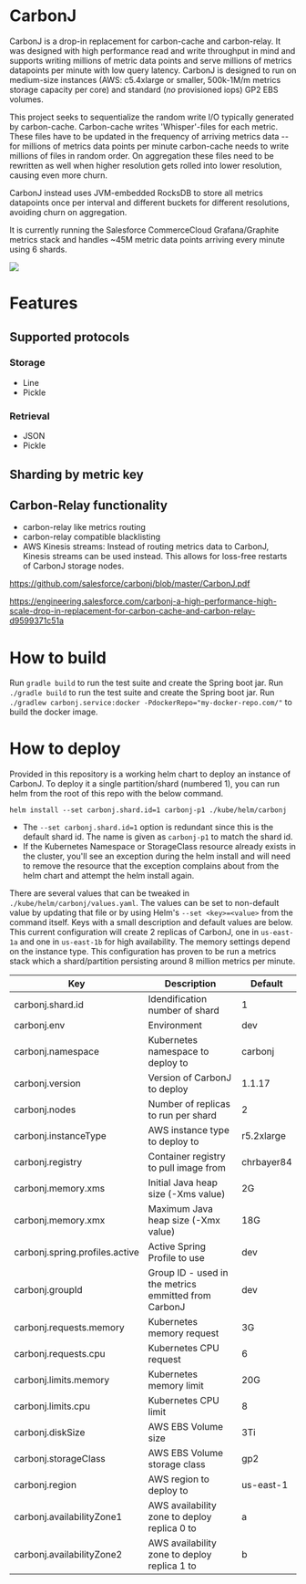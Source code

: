 # CarbonJ

CarbonJ is a drop-in replacement for carbon-cache and carbon-relay. It was designed with high performance read and write throughput in mind and supports writing millions of metric data points and serve millions of metrics datapoints per minute with low query latency. CarbonJ is designed to run on medium-size instances (AWS: c5.4xlarge or smaller, 500k-1M/m metrics storage capacity per core) and standard (_no_ provisioned iops) GP2 EBS volumes.

This project seeks to sequentialize the random write I/O typically generated by carbon-cache. Carbon-cache writes 'Whisper'-files for each metric. These files have to be updated in the frequency of arriving metrics data -- for millions of metrics data points per minute carbon-cache needs to write millions of files in random order. On aggregation these files need to be rewritten as well when higher resolution gets rolled into lower resolution, causing even more churn.

CarbonJ instead uses JVM-embedded RocksDB to store all metrics datapoints once per interval and different buckets for different resolutions, avoiding churn on aggregation.

It is currently running the Salesforce CommerceCloud Grafana/Graphite metrics stack and handles ~45M metric data points arriving every minute using 6 shards.

[![](https://github.com/salesforce/carbonj/workflows/Java%20CI/badge.svg)]( https://github.com/salesforce/carbonj/actions?query=workflow%3A%22Java+CI%22)


# Features

## Supported protocols

### Storage
- Line
- Pickle
### Retrieval
- JSON
- Pickle

## Sharding by metric key

## Carbon-Relay functionality

- carbon-relay like metrics routing
- carbon-relay compatible blacklisting
- AWS Kinesis streams: Instead of routing metrics data to CarbonJ, Kinesis streams can be used instead. This allows for loss-free restarts of CarbonJ storage nodes.

https://github.com/salesforce/carbonj/blob/master/CarbonJ.pdf


https://engineering.salesforce.com/carbonj-a-high-performance-high-scale-drop-in-replacement-for-carbon-cache-and-carbon-relay-d9599371c51a

# How to build

Run `gradle build` to run the test suite and create the Spring boot jar. Run `./gradle build` to run the test suite and create the Spring boot jar. Run
`./gradlew carbonj.service:docker -PdockerRepo="my-docker-repo.com/"` to build the docker image. 

# How to deploy
Provided in this repository is a working helm chart to deploy an instance of CarbonJ.  To deploy it a single partition/shard (numbered 1), you can run helm from the root of this repo with the below command.

`helm install --set carbonj.shard.id=1 carbonj-p1 ./kube/helm/carbonj`
* The `--set carbonj.shard.id=1` option is redundant since this is the default shard id.  The name is given as `carbonj-p1` to match the shard id.
* If the Kubernetes Namespace or StorageClass resource already exists in the cluster, you'll see an exception during the helm install and will need to remove the resource that the exception complains about from the helm chart and attempt the helm install again. 

There are several values that can be tweaked in `./kube/helm/carbonj/values.yaml`.  The values can be set to non-default value by updating that file or by using Helm's `--set <key>=<value>` from the command itself.  Keys with a small description and default values are below.  This current configuration will create 2 replicas of CarbonJ, one in `us-east-1a` and one in `us-east-1b` for high availability.  The memory settings depend on the instance type.  This configuration has proven to be run a metrics stack which a shard/partition persisting around 8 million metrics per minute.

| Key | Description | Default |
|------|-------------|---------|
carbonj.shard.id | Idendification number of shard | 1
carbonj.env | Environment | dev
carbonj.namespace | Kubernetes namespace to deploy to | carbonj
carbonj.version | Version of CarbonJ to deploy | 1.1.17
carbonj.nodes | Number of replicas to run per shard | 2
carbonj.instanceType | AWS instance type to deploy to | r5.2xlarge
carbonj.registry | Container registry to pull image from | chrbayer84
carbonj.memory.xms | Initial Java heap size (-Xms value) | 2G
carbonj.memory.xmx | Maximum Java heap size (-Xmx value) | 18G
carbonj.spring.profiles.active | Active Spring Profile to use | dev
carbonj.groupId | Group ID - used in the metrics emmitted from CarbonJ | dev
carbonj.requests.memory | Kubernetes memory request | 3G
carbonj.requests.cpu | Kubernetes CPU request | 6
carbonj.limits.memory | Kubernetes memory limit | 20G
carbonj.limits.cpu | Kubernetes CPU limit | 8
carbonj.diskSize | AWS EBS Volume size | 3Ti
carbonj.storageClass | AWS EBS Volume storage class | gp2
carbonj.region | AWS region to deploy to | us-east-1
carbonj.availabilityZone1 | AWS availability zone to deploy replica 0 to | a
carbonj.availabilityZone2 | AWS availability zone to deploy replica 1 to | b
